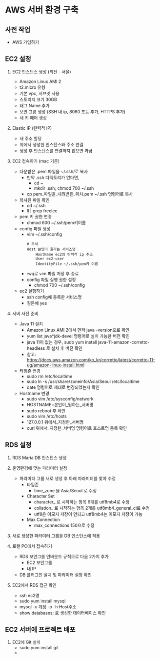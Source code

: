 # AWS 서버 환경 구축

## 사전 작업
- AWS 가입하기

## EC2 설정
1. EC2 인스턴스 생성 (리전 - 서울)
    - Amazon Linux AMI 2
    - t2.micro 유형
    - 기본 vpc, 서브넷 사용
    - 스토리지 크기 30GB
    - 태그 Name 추가
    - 보안 그룹 생성 (SSH 내 ip, 8080 포트 추가, HTTPS 추가)
    - 새 키 페어 생성
    
2. Elastic IP (탄력적 IP)
    - 새 주소 할당
    - 위에서 생성한 인스턴스와 주소 연결
    - 생성 후 인스턴스를 연결하지 않으면 과금
    
3. EC2 접속하기 (mac 기준)
    - 다운받은 .pem 파일을 ~/.ssh/로 복사
        + 만약 .ssh 디렉토리가 없다면,
            * cd ~
            * mkdir .ssh; chmod 700 ~/.ssh
        + cp pem_파일을_내려받은_위치.pem ~/.ssh 명령어로 복사
    - 복사된 파일 확인
        + cd ~/.ssh
        + ll | grep freelec
    - pem 키 권한 변경
        + chmod 600 ~/.ssh/pem키이름
    - config 파일 생성
        + vim ~/.ssh/config
          ```
          # 주석
          Host 본인이 원라는 서비스명
              HostName ec2의 탄력적 ip 주소
              User ec2-user
              IdentityFile ~/.ssh/pem키 이름
          ```
        + :wq로 vim 파일 저장 후 종료
        + config 파일 실행 권한 설정
            * chmod 700 ~/.ssh/config
    - ec2 실행하기
        + ssh config에 등록한 서비스명
        + 질문에 yes
   
4. 서버 사전 준비
   - Java 11 설치
      + Amazon Linux AMI 2에서 먼저 java -version으로 확인
      + yum list java*jdk-devel 명령어로 설치 가능한 버전 확인
      + java 11이 없는 경우, sudo yum install java-11-amazon-corretto-headless 로 설치 후 버전 확인
      + 참고: https://docs.aws.amazon.com/ko_kr/corretto/latest/corretto-11-ug/amazon-linux-install.html
   - 타임존 변경
      + sudo rm /etc/localtime
      + sudo ln -s /usr/share/zoneinfo/Asia/Seoul /etc/localtime
      + date 명령어로 제대로 변경되었는지 확인
   - Hostname 변경
      + sudo vim /etc/sysconfig/network
      + HOSTNAME=본인이_원하는_서버명
      + sudo reboot 후 확인
      + sudo vim /etc/hosts
      + 127.0.0.1 위에서_지정한_서버명
      + curl 위에서_지정한_서버명 명령어로 호스트명 등록 확인
    
## RDS 설정
1. RDS Maria DB 인스턴스 생성
   
2. 운영환경에 맞는 파라미터 설정
    - 파라미터 그룹 새로 생성 후 아래 파라미터를 찾아 수정
        + 타임존   
            * time_zone 을 Asia/Seoul 로 수정
        + Character Set
            * character_ 로 시작하는 항목 6개를 utf8mb4로 수정
            * collation_ 로 시작하는 항목 2개를 utf8mb4_general_ci로 수정
            * utf8은 이모지 저장이 안되고 utf8mb4는 이모지 저장이 가능
        + Max Connection
            * max_connections 150으로 수정
    
3. 새로 생성한 파라미터 그룹을 DB 인스턴스에 적용

4. 로컬 PC에서 접속하기
    - RDS 보안그룹 인바운드 규칙으로 다음 2가지 추가
        + EC2 보안그룹
        + 내 IP
    - DB 플러그인 설치 및 파라미터 설정 확인
    
5. EC2에서 RDS 접근 확인
    - ssh ec2명
    - sudo yum install mysql
    - mysql -u 계정 -p -h Host주소
    - show databases; 로 생성한 데이터베이스 확인
    
## EC2 서버에 프로젝트 배포
1. EC2에 Git 설치
    - sudo yum install git 
    - 